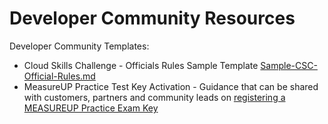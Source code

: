 # Developer Community Resources
Developer Community Templates:

- Cloud Skills Challenge - Officials Rules Sample Template [Sample-CSC-Official-Rules.md](CloudSkillsChallenge/Sample-CSC-Official-Rules.md)
- MeasureUP Practice Test Key Activation - Guidance that can be shared with customers, partners and community leads on [registering a MEASUREUP Practice Exam Key](https://github.com/Fruitymo/DeveloperCommunity/blob/fb38a555b6c5e57c23c279b12d8311ccb7d2182d/CertificationExams/HOW-TO-REGISTER-YOUR-MEASUREUP-PRACTICE-EXAM-TEST-KEY.md)
